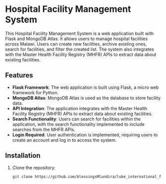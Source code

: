 # Hospital Facility Management System

This Hospital Facility Management System is a web application built with Flask and MongoDB Atlas. It allows users to manage hospital facilities across Malawi. Users can create new facilities, archive existing ones, search for facilities, and filter the created list. The system also integrates with the Master Health Facility Registry (MHFR) APIs to extract data about existing facilities.

## Features

- **Flask Framework**: The web application is built using Flask, a micro web framework for Python.
- **MongoDB Atlas**: MongoDB Atlas is used as the database to store facility data.
- **API Integration**: The application integrates with the Master Health Facility Registry (MHFR) APIs to extract data about existing facilities.
- **Search Functionality**: Users can search for facilities within the application, with the search functionality implemented to include searches from the MHFR APIs.
- **Login Required**: User authentication is implemented, requiring users to create an account and log in to access the system.

## Installation

1. Clone the repository:

   ```bash
   git clone https://github.com/blessingsMlundira/luke_international_facility_project.git


